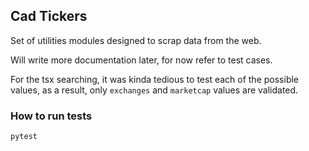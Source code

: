 ## Cad Tickers

Set of utilities modules designed to scrap data from the web.

Will write more documentation later, for now refer to test cases.


For the tsx searching, it was kinda tedious to test each of the possible values, as a result, only `exchanges` and `marketcap` values are validated.


### How to run tests

```
pytest
```